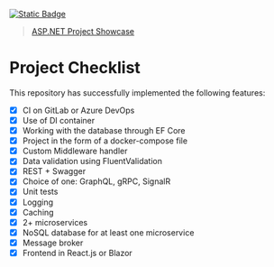 [![Static Badge](https://img.shields.io/badge/GitLab%20CI%2FCD-blue?logo=gitlab)](https://gitlab.com/maxrihm/blog-application)

<blockquote class="imgur-embed-pub" lang="en" data-id="a/f946M5q"  ><a href="//imgur.com/a/f946M5q">ASP.NET Project Showcase</a></blockquote><script async src="//s.imgur.com/min/embed.js" charset="utf-8"></script>

# Project Checklist

This repository has successfully implemented the following features:

- [X] CI on GitLab or Azure DevOps
- [x] Use of DI container
- [x] Working with the database through EF Core
- [X] Project in the form of a docker-compose file
- [x] Custom Middleware handler
- [x] Data validation using FluentValidation
- [x] REST + Swagger
- [x] Choice of one: GraphQL, gRPC, SignalR
- [x] Unit tests
- [x] Logging
- [x] Caching
- [x] 2+ microservices
- [x] NoSQL database for at least one microservice
- [x] Message broker
- [x] Frontend in React.js or Blazor
